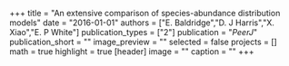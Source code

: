 +++
title = "An extensive comparison of species-abundance distribution models"
date = "2016-01-01"
authors = ["E. Baldridge","D. J Harris","X. Xiao","E. P White"]
publication_types = ["2"]
publication = "_PeerJ_"
publication_short = ""
image_preview = ""
selected = false
projects = []
math = true
highlight = true
[header]
image = ""
caption = ""
+++


